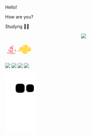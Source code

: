 Hello!

How are you?

Studyng 👩‍💻



<div align="center">
  <a href="https://github.com/vncris">
  <img height="180em" src="https://github-readme-stats.vercel.app/api?username=vncris&show_icons=true&theme=dracula&include_all_commits=true&count_private=true"/>
</div>
  
  
<div style="display: inline_block"><br>
  <img align="center" alt="vncris-java" height="30" width="40" src="https://raw.githubusercontent.com/devicons/devicon/master/icons/java/java-plain.svg">
  
   <img align="center" alt="vncris-python" height="30" width="40" src="https://raw.githubusercontent.com/devicons/devicon/master/icons/python/python-plain.svg">
</div>

##

<div> 
  <a href="https://instagram.com/vncriss?utm_source=qr" target="_blank"><img src="https://img.shields.io/badge/-Instagram-%23E4405F?style=for-the-badge&logo=instagram&logoColor=blue" target="_blank"></a>
  <a href = "vanessadesziuta@gmail.com"><img src="https://img.shields.io/badge/-Gmail-%23333?style=for-the-badge&logo=gmail&logoColor=yellow" target="_blank"></a>
  <a href="https://www.linkedin.com/in/vanessa-crisdeziuta" target="_blank"><img src="https://img.shields.io/badge/-LinkedIn-%230077B5?style=for-the-badge&logo=linkedin&logoColor=green" target="_blank"></a> 
   <a href="https://discord.com/channels/1082480434128105502/1082480434128105504" target="_blank"><img src="https://img.shields.io/badge/-discord-%230077B5?style=for-the-badge&logo=discord&logoColor=red" target="_blank"></a> 
  
  
  ![Snake animation](https://github.com/rafaballerini/rafaballerini/blob/output/github-contribution-grid-snake.svg)
 
</div>
  
  
 
